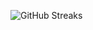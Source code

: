 ![GitHub Streaks](https://github-streaks-mqc9.onrender.com/streak/happilli/image?theme=midnight&cache_bust=1743460306&lang=ja)
